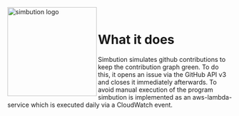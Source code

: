 <img src="https://i.ibb.co/QYHDXJ9/simbution.png" align="left"
     title="simbution logo" width="200"><br/>

# What it does
Simbution simulates github contributions to keep the contribution graph green. To do this, it opens an issue via the GitHub API v3 and closes it immediately afterwards. To avoid manual execution of the program simbution is implemented as an aws-lambda-service which is executed daily via a CloudWatch event.